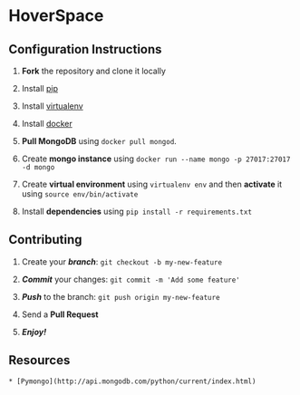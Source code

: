 # HoverSpace

## Configuration Instructions

1. **Fork** the repository and clone it locally

2. Install [pip](http://stackoverflow.com/questions/6587507/how-to-install-pip-with-python-3)

3. Install [virtualenv](http://www.howopensource.com/2011/05/installation-of-virtualenv-in-linux/)

4. Install [docker](https://docs.docker.com/engine/installation/linux/ubuntulinux/)

5. **Pull MongoDB** using `docker pull mongod`.

6. Create **mongo instance** using `docker run --name mongo -p 27017:27017 -d mongo`

7. Create **virtual environment** using `virtualenv env` and then **activate** it using `source env/bin/activate`

8. Install **dependencies** using `pip install -r requirements.txt`

## Contributing

1. Create your **_branch_**: `git checkout -b my-new-feature`

2. **_Commit_** your changes: `git commit -m 'Add some feature'`

3. **_Push_** to the branch: `git push origin my-new-feature`

4. Send a **Pull Request**

5. **_Enjoy!_**

## Resources
    * [Pymongo](http://api.mongodb.com/python/current/index.html)

